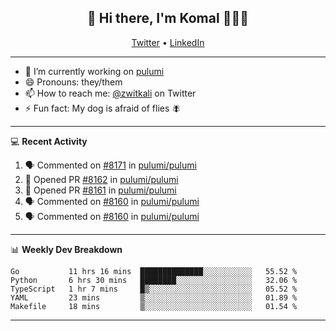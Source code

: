 <h2 align="center"> 👋 Hi there, I'm Komal 🧑🏾‍💻 </h2>
<p align="center">
    <a href="https://twitter.com/zwitkali">Twitter</a> •
    <a href="https://www.linkedin.com/in/komal-ali/">LinkedIn</a>
</p>

--------

- 🔭 I’m currently working on [pulumi](https://github.com/pulumi/pulumi)
- 😄 Pronouns: they/them
- 📫 How to reach me: [@zwitkali](https://twitter.com/zwitkali) on Twitter
- ⚡ Fun fact: My dog is afraid of flies 🪰

--------
💻 **Recent Activity**

<!--START_SECTION:activity-->
1. 🗣 Commented on [#8171](https://github.com/pulumi/pulumi/issues/8171) in [pulumi/pulumi](https://github.com/pulumi/pulumi)
2. 💪 Opened PR [#8162](https://github.com/pulumi/pulumi/pull/8162) in [pulumi/pulumi](https://github.com/pulumi/pulumi)
3. 💪 Opened PR [#8161](https://github.com/pulumi/pulumi/pull/8161) in [pulumi/pulumi](https://github.com/pulumi/pulumi)
4. 🗣 Commented on [#8160](https://github.com/pulumi/pulumi/issues/8160) in [pulumi/pulumi](https://github.com/pulumi/pulumi)
5. 🗣 Commented on [#8160](https://github.com/pulumi/pulumi/issues/8160) in [pulumi/pulumi](https://github.com/pulumi/pulumi)
<!--END_SECTION:activity-->

--------

📊 **Weekly Dev Breakdown**
<!--START_SECTION:waka-->
```text
Go           11 hrs 16 mins  ██████████████░░░░░░░░░░░   55.52 % 
Python       6 hrs 30 mins   ████████░░░░░░░░░░░░░░░░░   32.06 % 
TypeScript   1 hr 7 mins     █▒░░░░░░░░░░░░░░░░░░░░░░░   05.52 % 
YAML         23 mins         ▒░░░░░░░░░░░░░░░░░░░░░░░░   01.89 % 
Makefile     18 mins         ▒░░░░░░░░░░░░░░░░░░░░░░░░   01.54 % 
```
<!--END_SECTION:waka-->

--------